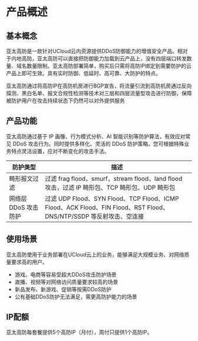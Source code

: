 


# 产品概述

## 基本概念

亚太高防是一款针对UCloud云内资源提供DDoS防御能力的增值安全产品。相对于内地高防，亚太高防可以直接把防御能力加载到云产品上，没有四层端口转发数量、域名数量限制。亚太高防部署简单，购买后只需将高防IP绑定到需要防护的云产品上即可生效。具有实时防御、低延时、高可靠、大防护的特点。

亚太高防通过将高防IP在高防机房进行BGP宣告，将流量引流到高防机房通过反向探测、黑白名单、报文合规性检测等技术对三层和四层流量型攻击进行防御，保障被防护用户在攻击持续状态下仍然可以对外提供服务

## 产品功能

亚太高防通过基于 IP 画像、行为模式分析、AI 智能识别等防护算法，有效应对常见 DDoS 攻击行为。同时提供多样化、灵活的 DDoS 防护策略，您可根据特殊业务特点灵活设置，应对不断变化的攻击手法。

| 防护类型             | 描述                                                         |
| -------------------- | ------------------------------------------------------------ |
| 畸形报文过滤         | 过滤 frag flood，smurf，stream flood，land flood 攻击，过滤 IP 畸形包、TCP 畸形包、UDP 畸形包 |
| 网络层 DDoS 攻击防护 | 过滤 UDP Flood、SYN Flood、TCP Flood、ICMP Flood、ACK Flood、FIN Flood、RST Flood、DNS/NTP/SSDP 等反射攻击、空连接 |


## 使用场景

亚太高防使用于业务部署在UCloud云上的业务，能够满足大规模业务、对网络质量要求高的用户。
- 游戏、电商等容易受超大DDoS攻击防护场景
- 直播、视频等对网络访问质量要求较高的场景
- 新品发布、新游戏、促销等按需DDoS防护
- 公有基础DDoS防护无法满足，需更高防护能力的场景

## IP配额
亚太高防每套餐提供5个高防IP（月付），周付只提供1个高防IP。